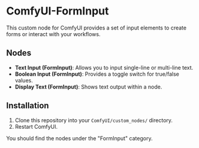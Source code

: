 # ComfyUI-FormInput

This custom node for ComfyUI provides a set of input elements to create forms or interact with your workflows.

## Nodes

-   **Text Input (FormInput)**: Allows you to input single-line or multi-line text.
-   **Boolean Input (FormInput)**: Provides a toggle switch for true/false values.
-   **Display Text (FormInput)**: Shows text output within a node.

## Installation

1.  Clone this repository into your `ComfyUI/custom_nodes/` directory.
2.  Restart ComfyUI.

You should find the nodes under the "FormInput" category.
